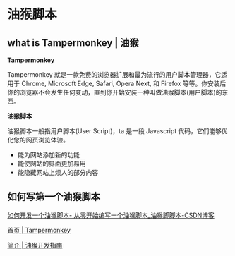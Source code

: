 # 油猴脚本
## what is Tampermonkey | 油猴

**Tampermonkey**

Tampermonkey 就是一款免费的浏览器扩展和最为流行的用户脚本管理器，它适用于 Chrome, Microsoft Edge, Safari, Opera Next, 和 Firefox 等等。你安装后你的浏览器不会发生任何变动，直到你开始安装一种叫做油猴脚本(用户脚本)的东西。

**油猴脚本**

油猴脚本一般指用户脚本(User Script)，ta 是一段 Javascript 代码，它们能够优化您的网页浏览体验。
- 能为网站添加新的功能
- 能使网站的界面更加易用
- 能隐藏网站上烦人的部分内容





## 如何写第一个油猴脚本
[如何开发一个油猴脚本- 从零开始编写一个油猴脚本\_油猴脚脚本-CSDN博客](https://blog.csdn.net/mukes/article/details/109727662)

[首页 | Tampermonkey](https://www.tampermonkey.net/)

[简介 | 油猴开发指南](https://learn.scriptcat.org/%E7%AE%80%E4%BB%8B/)



